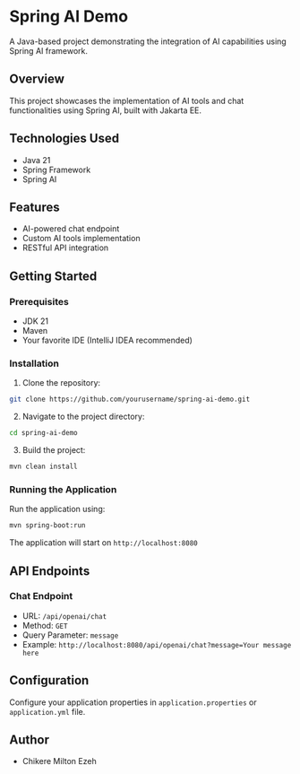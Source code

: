 # Spring AI Demo

A Java-based project demonstrating the integration of AI capabilities using Spring AI framework.

## Overview

This project showcases the implementation of AI tools and chat functionalities using Spring AI, built with Jakarta EE.

## Technologies Used

- Java 21
- Spring Framework
- Spring AI

## Features

- AI-powered chat endpoint
- Custom AI tools implementation
- RESTful API integration

## Getting Started

### Prerequisites

- JDK 21
- Maven
- Your favorite IDE (IntelliJ IDEA recommended)

### Installation

1. Clone the repository:
```bash
git clone https://github.com/yourusername/spring-ai-demo.git
```

2. Navigate to the project directory:
```bash
cd spring-ai-demo
```

3. Build the project:
```bash
mvn clean install
```

### Running the Application

Run the application using:
```bash
mvn spring-boot:run
```

The application will start on `http://localhost:8080`

## API Endpoints

### Chat Endpoint
- URL: `/api/openai/chat`
- Method: `GET`
- Query Parameter: `message`
- Example: `http://localhost:8080/api/openai/chat?message=Your message here`

## Configuration

Configure your application properties in `application.properties` or `application.yml` file.


## Author

- Chikere Milton Ezeh
